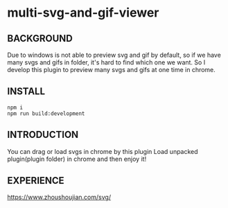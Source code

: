 # multi-svg-and-gif-viewer

## BACKGROUND

Due to windows is not able to preview svg and gif by default, so if we have many svgs and gifs in folder, it's hard to find which one we want.
So I develop this plugin to preview many svgs and gifs at one time in chrome.

## INSTALL

```shell
npm i 
npm run build:development
```

## INTRODUCTION

You can drag or load svgs in chrome by this plugin
Load unpacked plugin(plugin folder) in chrome and then enjoy it!

## EXPERIENCE

https://www.zhoushoujian.com/svg/
